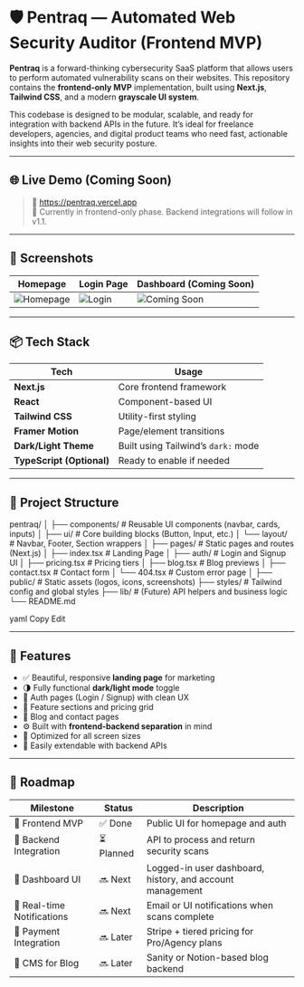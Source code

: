 # 🛡️ Pentraq — Automated Web Security Auditor (Frontend MVP)

**Pentraq** is a forward-thinking cybersecurity SaaS platform that allows users to perform automated vulnerability scans on their websites. This repository contains the **frontend-only MVP** implementation, built using **Next.js**, **Tailwind CSS**, and a modern **grayscale UI system**.

This codebase is designed to be modular, scalable, and ready for integration with backend APIs in the future. It’s ideal for freelance developers, agencies, and digital product teams who need fast, actionable insights into their web security posture.

---

## 🌐 Live Demo (Coming Soon)

> 🔗 https://pentraq.vercel.app  
> 🚧 Currently in frontend-only phase. Backend integrations will follow in v1.1.

---

## 📸 Screenshots

| Homepage | Login Page | Dashboard (Coming Soon) |
|----------|-------------|--------------------------|
| ![Homepage](./public/screenshots/home.png) | ![Login](./public/screenshots/login.png) | ![Coming Soon](./public/screenshots/comingsoon.png) |

---

## 📦 Tech Stack

| Tech            | Usage                                |
|-----------------|----------------------------------------|
| **Next.js**     | Core frontend framework               |
| **React**       | Component-based UI                    |
| **Tailwind CSS**| Utility-first styling                 |
| **Framer Motion** | Page/element transitions            |
| **Dark/Light Theme** | Built using Tailwind’s `dark:` mode |
| **TypeScript (Optional)** | Ready to enable if needed         |

---

## 🧱 Project Structure

pentraq/
│
├── components/ # Reusable UI components (navbar, cards, inputs)
│ ├── ui/ # Core building blocks (Button, Input, etc.)
│ └── layout/ # Navbar, Footer, Section wrappers
│
├── pages/ # Static pages and routes (Next.js)
│ ├── index.tsx # Landing Page
│ ├── auth/ # Login and Signup UI
│ ├── pricing.tsx # Pricing tiers
│ ├── blog.tsx # Blog previews
│ ├── contact.tsx # Contact form
│ └── 404.tsx # Custom error page
│
├── public/ # Static assets (logos, icons, screenshots)
├── styles/ # Tailwind config and global styles
├── lib/ # (Future) API helpers and business logic
└── README.md

yaml
Copy
Edit

---

## 🚀 Features

- ✅ Beautiful, responsive **landing page** for marketing
- 🌗 Fully functional **dark/light mode** toggle
- 🔐 Auth pages (Login / Signup) with clean UX
- 🧠 Feature sections and pricing grid
- 📄 Blog and contact pages
- ⚙️ Built with **frontend-backend separation** in mind
- 📱 Optimized for all screen sizes
- 🧩 Easily extendable with backend APIs

---

## 🔮 Roadmap

| Milestone                 | Status     | Description                                                  |
|---------------------------|------------|--------------------------------------------------------------|
| 🔹 Frontend MVP            | ✅ Done     | Public UI for homepage and auth                              |
| 🔹 Backend Integration     | ⏳ Planned  | API to process and return security scans                     |
| 🔹 Dashboard UI            | 🔜 Next     | Logged-in user dashboard, history, and account management    |
| 🔹 Real-time Notifications | 🔜 Next     | Email or UI notifications when scans complete                |
| 🔹 Payment Integration     | 🔜 Later    | Stripe + tiered pricing for Pro/Agency plans                 |
| 🔹 CMS for Blog            | 🔜 Later    | Sanity or Notion-based blog backend  
